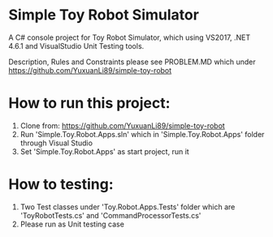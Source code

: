 # Simple Toy Robot Simulator

A C# console project for Toy Robot Simulator, which using VS2017, .NET 4.6.1 and VisualStudio Unit Testing tools.

Description, Rules and Constraints please see PROBLEM.MD which under https://github.com/YuxuanLi89/simple-toy-robot

# How to run this project:
  1. Clone from: https://github.com/YuxuanLi89/simple-toy-robot
  2. Run 'Simple.Toy.Robot.Apps.sln' which in 'Simple.Toy.Robot.Apps' folder through Visual Studio 
  3. Set 'Simple.Toy.Robot.Apps' as start project, run it
  
# How to testing:
  1. Two Test classes under 'Toy.Robot.Apps.Tests' folder which are 'ToyRobotTests.cs' and 'CommandProcessorTests.cs'
  2. Please run as Unit testing case

